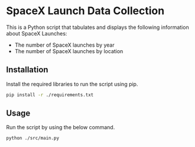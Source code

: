# SpaceX Launch Data Collection

This is a Python script that tabulates and displays the following information about SpaceX Launches:
* The number of SpaceX launches by year
* The number of SpaceX launches by location

## Installation

Install the required libraries to run the script using pip.

```bash
pip install -r ./requirements.txt
```

## Usage

Run the script by using the below command.

```bash
python ./src/main.py
```
